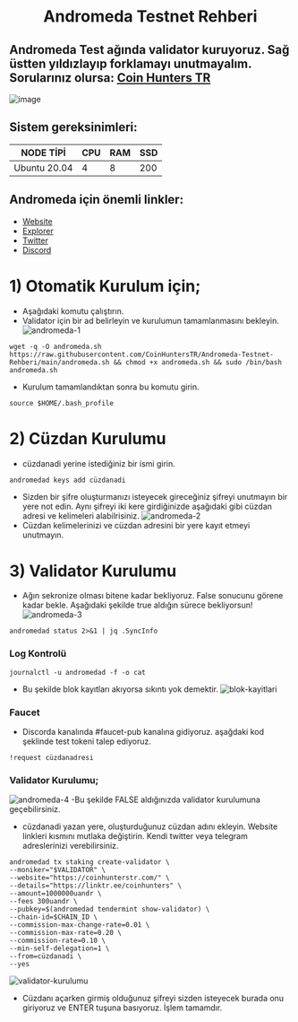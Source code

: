 <h1 align="center">Andromeda Testnet Rehberi

## Andromeda Test ağında  validator kuruyoruz. Sağ üstten yıldızlayıp forklamayı unutmayalım. Sorularınız olursa: <a href="https://t.me/CoinHuntersTR/34102" target="_blank" rel="Coin Hunters TR" >Coin Hunters TR</a>

![image](https://miro.medium.com/v2/resize:fit:4800/format:webp/1*xC-wZV_HIWzLVEXWNNlsHQ.png)

## Sistem gereksinimleri:
NODE TİPİ | CPU     | RAM      | SSD     |
| ------------- | ------------- | ------------- | -------- |
| Ubuntu 20.04 |4          | 8         | 200  |
 

## Andromeda için önemli linkler:
- <a href="https://andromedaprotocol.io/" target="_blank">Website</a>
- <a href="https://andromeda.explorers.guru/" target="_blank">Explorer</a>
- <a href="https://twitter.com/andromedaprot" target="_blank">Twitter</a>
- <a href="https://discord.gg/a78qDEUF" target="_blank">Discord</a>



# 1) Otomatik Kurulum için;

- Aşağıdaki komutu çalıştırın. 
- Validator için bir ad belirleyin ve kurulumun tamamlanmasını bekleyin.
 ![andromeda-1](https://user-images.githubusercontent.com/111747226/223242085-09fc964b-0dc5-4628-932f-6c1aefaf0b1a.png)
```
wget -q -O andromeda.sh https://raw.githubusercontent.com/CoinHuntersTR/Andromeda-Testnet-Rehberi/main/andromeda.sh && chmod +x andromeda.sh && sudo /bin/bash andromeda.sh
```
- Kurulum tamamlandıktan sonra bu komutu girin.
```
source $HOME/.bash_profile
```

# 2) Cüzdan Kurulumu

- cüzdanadi yerine istediğiniz bir ismi girin.
```
andromedad keys add cüzdanadi
```
- Sizden bir şifre oluşturmanızı isteyecek gireceğiniz şifreyi unutmayın bir yere not edin. Aynı şifreyi iki kere girdiğinizde aşağıdaki gibi cüzdan adresi ve kelimeleri alabilrisiniz.
![andromeda-2](https://user-images.githubusercontent.com/111747226/223243262-a2931fab-0091-46d9-a4b5-e0a6f15c9d26.png)
- Cüzdan kelimelerinizi ve cüzdan adresini bir yere kayıt etmeyi unutmayın.

# 3) Validator Kurulumu
  
- Ağın sekronize olması bitene kadar bekliyoruz. False sonucunu görene kadar bekle. Aşağıdaki şekilde true aldığın sürece bekliyorsun!
 ![andromeda-3](https://user-images.githubusercontent.com/111747226/223243839-89a58c62-6150-4b5e-886b-408b2d26a7bc.png)
  
```
andromedad status 2>&1 | jq .SyncInfo
```
### Log Kontrolü
  
```
journalctl -u andromedad -f -o cat
``` 
- Bu şekilde blok kayıtları akıyorsa sıkıntı yok demektir.
![blok-kayitlari](https://user-images.githubusercontent.com/111747226/223246515-30f69bc4-75fc-4993-b105-067c06a50a1c.png)
 ### Faucet
 - Discorda kanalında #faucet-pub kanalına gidiyoruz. aşağdaki kod şeklinde test tokeni talep ediyoruz.
  
```
!request cüzdanadresi
``` 

### Validator Kurulumu;
 ![andromeda-4](https://user-images.githubusercontent.com/111747226/223249218-357e36c8-8367-4daf-a540-ff0de09b1361.png)
 -Bu şekilde FALSE aldığınızda validator kurulumuna geçebilirsiniz.
 - cüzdanadi yazan yere, oluşturduğunuz cüzdan adını ekleyin. Website linkleri kısmını mutlaka değiştirin. Kendi twitter veya telegram adreslerinizi verebilirsiniz.
```
andromedad tx staking create-validator \
--moniker="$VALIDATOR" \
--website="https://coinhunterstr.com/" \
--details="https://linktr.ee/coinhunters" \
--amount=1000000uandr \
--fees 300uandr \
--pubkey=$(andromedad tendermint show-validator) \
--chain-id=$CHAIN_ID \
--commission-max-change-rate=0.01 \
--commission-max-rate=0.20 \
--commission-rate=0.10 \
--min-self-delegation=1 \
--from=cüzdanadi \
--yes
```
 ![validator-kurulumu](https://user-images.githubusercontent.com/111747226/223251105-5716eb9f-6cb3-46a5-9610-f9f4ef1fe14c.png)
 - Cüzdanı açarken girmiş olduğunuz şifreyi sizden isteyecek burada onu giriyoruz ve ENTER tuşuna basıyoruz. İşlem tamamdır.
